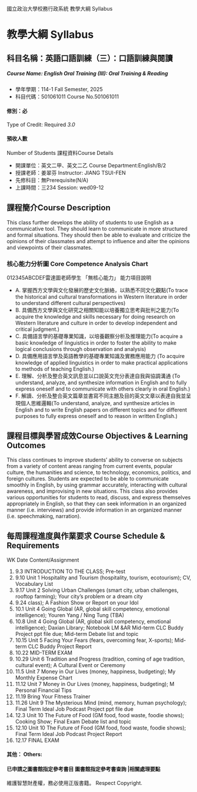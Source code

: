 國立政治大學校務行政系統 教學大綱 Syllabus
# 教學大綱 Syllabus
##  科目名稱：英語口語訓練（三）：口語訓練與閱讀
#####  Course Name: English Oral Training (III): Oral Training & Reading
  * 學年學期：114-1 Fall Semester, 2025 
  * 科目代碼：501061011 Course No.501061011
#### 修別：必
Type of Credit: Required 
_3.0_
#### 預收人數
Number of Students
課程資料Course Details
  * 開課單位：英文二甲、英文二乙 Course Department:English/B/2 
  * 授課老師：姜翠芬 Instructor: JIANG TSUI-FEN 
  * 先修科目：無Prerequisite(N/A)
  * 上課時間：三234 Session: wed09-12
##  課程簡介Course Description
This class further develops the ability of students to use English as a communicative tool. They should learn to communicate in more structured and formal situations. They should then be able to evaluate and criticize the opinions of their classmates and attempt to influence and alter the opinions and viewpoints of their classmates.
###  核心能力分析圖 Core Competence Analysis Chart
012345ABCDEF雷達圖老師學生
「無核心能力」 
能力項目說明
  * A. 掌握西方文學與文化發展的歷史文化脈絡，以熟悉不同文化觀點(To trace the historical and cultural transformations in Western literature in order to understand different cultural perspectives)
  * B. 具備西方文學與文化研究之相關知能以培養獨立思考與批判之能力(To acquire the knowledge and skills necessary for doing research on Western literature and culture in order to develop independent and critical judgment.)
  * C. 具備語言學的基礎專業知識，以培養觀察分析及推理能力(To acquire a basic knowledge of linguistics in order to foster the ability to make logical conclusions through observation and analysis)
  * D. 具備應用語言學及英語教學的基礎專業知識及實務應用能力 (To acquire knowledge of applied linguistics in order to make practical applications to methods of teaching English.)
  * E. 理解、分析及整合英文訊息並以口說英文充分表達自我與協調溝通 (To understand, analyze, and synthesize information in English and to fully express oneself and to communicate with others clearly in oral English.)
  * F. 解讀、分析及整合英文篇章並書寫不同主題及目的英文文章以表達自我並呈現個人思維邏輯(To understand, analyze, and synthesize articles in English and to write English papers on different topics and for different purposes to fully express oneself and to reason in written English.)
##  課程目標與學習成效Course Objectives & Learning Outcomes 
This class continues to improve students’ ability to converse on subjects from a variety of content areas ranging from current events, popular culture, the humanities and science, to technology, economics, politics, and foreign cultures. Students are expected to be able to communicate smoothly in English, by using grammar accurately, interacting with cultural awareness, and improvising in new situations. This class also provides various opportunities for students to read, discuss, and express themselves appropriately in English, so that they can seek information in an organized manner (i.e. interviews) and provide information in an organized manner (i.e. speechmaking, narration).
##  每周課程進度與作業要求 Course Schedule & Requirements
WK Date Content/Assignment
1. 9.3 INTRODUCTION TO THE CLASS; Pre-test 
2. 9.10 Unit 1 Hospitality and Tourism (hospitality, tourism, ecotourism); 
CV, Vocabulary List
3. 9.17 Unit 2 Solving Urban Challenges (smart city, urban challenges,
rooftop farming); Your city’s problem or a dream city
4. 9.24
class); A Fashion Show or Report on your Idol
5. 10.1 Unit 4 Going Global (AR, global skill competency, emotional 
intelligence); Youren Yang / Ning Tung (TBA)
6. 10.8 Unit 4 Going Global (AR, global skill competency, emotional 
intelligence); Daxian Library; Notebook LM &AR
Mid-term CLC Buddy Project ppt file due; Mid-term Debate 
list and topic
7. 10.15 Unit 5 Facing Your Fears (fears, overcoming fear, X-sports);
Mid-term CLC Buddy Project Report
8. 10.22 MID-TERM EXAM
9. 10.29 Unit 6 Tradition and Progress (tradition, coming of age tradition, 
cultural event); A Cultural Event or Ceremony
10. 11.5 Unit 7 Money in Our Lives (money, happiness, budgeting); 
My Monthly Expense Chart
11. 11.12 Unit 7 Money in Our Lives (money, happiness, budgeting); 
M Personal Financial Tips
12. 11.19
Bring Your Fitness Trainer
13. 11.26 Unit 9 The Mysterious Mind (mind, memory, human psychology);
Final Term Ideal Job Podcast Project ppt file due
14. 12.3 Unit 10 The Future of Food (GM food, food waste, foodie shows); 
Cooking Show; Final Exam Debate list and topic
15. 12.10 Unit 10 The Future of Food (GM food, food waste, foodie shows);
Final Term Ideal Job Podcast Project Report
16. 12.17 FINAL EXAM
####  其他： Others:
####  已申請之圖書館指定參考書目  圖書館指定參考書查詢 |相關處理要點
維護智慧財產權，務必使用正版書籍。 Respect Copyright.